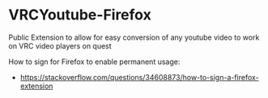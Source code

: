 # VRCYoutube-Firefox
Public Extension to allow for easy conversion of any youtube video to work on VRC video players on quest

How to sign for Firefox to enable permanent usage:
- https://stackoverflow.com/questions/34608873/how-to-sign-a-firefox-extension
